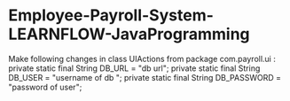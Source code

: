 # Employee-Payroll-System-LEARNFLOW-JavaProgramming
Make following changes in class UIActions from package com.payroll.ui :  
 private static final String DB_URL = "db url";
 private static final String DB_USER = "username of db ";
 private static final String DB_PASSWORD = "password of user";

